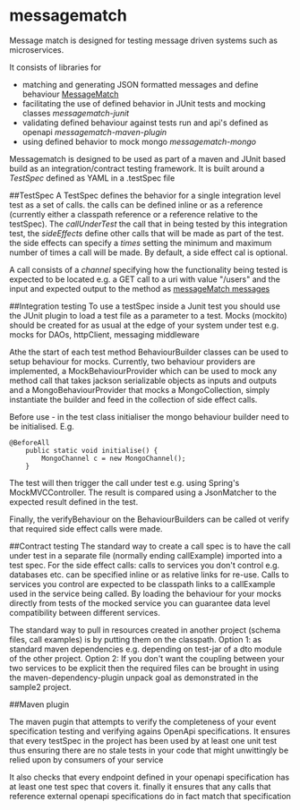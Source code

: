 # messagematch

Message match is designed for testing message driven systems such as microservices.

It consists of libraries for 
 - matching and generating JSON formatted messages and define behaviour [MessageMatch](messagematch/README.md)
 - facilitating the use of defined behavior in JUnit tests and mocking classes *messagematch-junit*
 - validating defined behaviour against tests run and api's defined as openapi *messagematch-maven-plugin*
 - using defined behavior to mock mongo *messagematch-mongo*

Messagematch is designed to be used as part of a maven and JUnit based build as an integration/contract testing framework. It is built around a *TestSpec* defined as YAML in a .testSpec file

##TestSpec
A TestSpec defines the behavior for a single integration level test as a set of calls. the calls can be defined inline or as a reference (currently either a classpath reference or a reference relative to the testSpec). The *callUnderTest* the call that in being tested by this integration test, the *sideEffects* define other calls that will be made as part of the test. the side effects can specify a *times* setting the minimum and maximum number of times a call will be made. By default, a side effect cal is optional.

A call consists of a *channel* specifying how the functionality being tested is expected to be located e.g. a GET call to a uri with value "/users" and the input and expected output to the method as [messageMatch messages](messagematch/README.md)

##Integration testing
To use a testSpec inside a Junit test you should use the JUnit plugin to load a test file as a parameter to a test. Mocks (mockito) should be created for as usual at the edge of your system under test e.g. mocks for DAOs, httpClient, messaging middleware

Athe the start of each test method BehaviourBuilder classes can be used to setup behaviour for mocks. Currently, two behaviour providers are implemented, a MockBehaviourProvider which can be used to mock any method call that takes jackson serializable objects as inputs and outputs and a MongoBehaviourProvider that mocks a MongoCollection, simply instantiate the builder and feed in the collection of side effect calls.

Before use - in the test class initialiser the mongo behaviour builder need to be initialised. E.g.
```
@BeforeAll
    public static void initialise() {
        MongoChannel c = new MongoChannel();
    }
```

The test will then trigger the call under test e.g. using Spring's MockMVCController. The result is compared using a JsonMatcher to the expected result defined in the test.

Finally, the verifyBehaviour on the BehaviourBuilders can be called ot verify that required side effect calls were made.

##Contract testing
The standard way to create a call spec is to have the call under test in a separate file (normally ending callExample) imported into a test spec. For the side effect calls: calls to services you don't control e.g. databases etc. can be specified inline or as relative links for re-use. Calls to services you control are expected to be classpath links to a callExample used in the service being called. By loading the behaviour for your mocks directly from tests of the mocked service you can guarantee data level compatibility between different services.

The standard way to pull in resources created in another project (schema files, call examples) is by putting them on the classpath. Option 1: as standard maven dependencies e.g. depending on test-jar of a dto module of the other project. Option 2: If you don't want the coupling between your two services to be explicit then the required files can be brought in using the maven-dependency-plugin unpack goal as demonstrated in the sample2 project.

##Maven plugin

The maven pugin that attempts to verify the completeness of your event specification testing and verifying agains OpenApi specifications. It ensures that every testSpec in the project has been used by at least one unit test thus ensuring there are no stale tests in your code that might unwittingly be relied upon by consumers of your service

It also checks that every endpoint defined in your openapi specification has at least one test spec that covers it. finally it ensures that any calls that reference external openapi specifications do in fact match that specification





